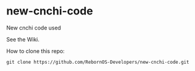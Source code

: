 # new-cnchi-code
New cnchi code used

See the Wiki.

How to clone this repo:

```
git clone https://github.com/RebornOS-Developers/new-cnchi-code.git
```


